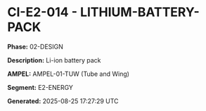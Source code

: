 # CI-E2-014 - LITHIUM-BATTERY-PACK

**Phase:** 02-DESIGN

**Description:** Li-ion battery pack

**AMPEL:** AMPEL-01-TUW (Tube and Wing)

**Segment:** E2-ENERGY

**Generated:** 2025-08-25 17:27:29 UTC
